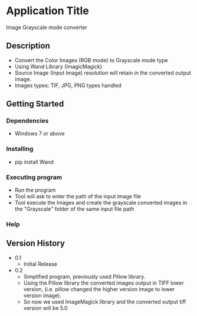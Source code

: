 # Application Title

Image Grayscale mode converter

## Description

* Convert the Color Images (RGB mode) to Grayscale mode type
* Using Wand Library (ImagicMagick)
* Source Image (Input Image) resolution will retain in the converted output image.
* Images types: TIF, JPG, PNG types handled

## Getting Started

### Dependencies 

* Windows 7 or above

### Installing

* pip install Wand


### Executing program

* Run the program
* Tool will ask to enter the path of the input image file
* Tool execute the Images and create the grayscale converted images in the "Grayscale" folder of the same input file  path

### Help


## Version History

* 0.1
    * Initial Release
* 0.2
    * Simplified program, previously used Pillow library.
    * Using the Pillow library the converted images output in TIFF lower version, (i.e. pillow changed the higher version image to lower version image).
    * So now we used ImageMagick library and the converted output tiff version will be 5.0 
